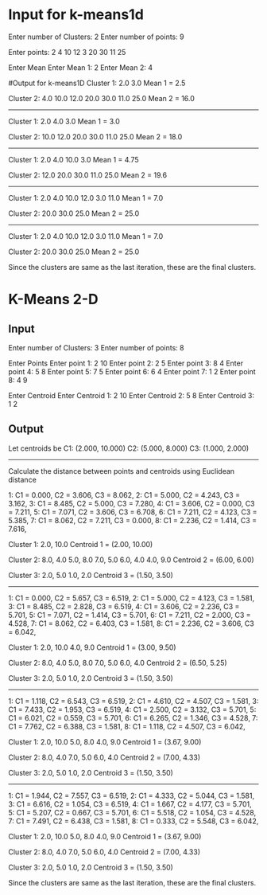 # Input for k-means1d
Enter number of Clusters: 2
Enter number of points: 9

Enter points: 2 4 10 12 3 20 30 11 25

Enter Mean
Enter Mean 1: 2
Enter Mean 2: 4

#Output for k-means1D
Cluster 1: 2.0 3.0
Mean 1 = 2.5

Cluster 2: 4.0 10.0 12.0 20.0 30.0 11.0 25.0
Mean 2 = 16.0

---

Cluster 1: 2.0 4.0 3.0
Mean 1 = 3.0


Cluster 2: 10.0 12.0 20.0 30.0 11.0 25.0
Mean 2 = 18.0

---

Cluster 1: 2.0 4.0 10.0 3.0
Mean 1 = 4.75

Cluster 2: 12.0 20.0 30.0 11.0 25.0
Mean 2 = 19.6

---

Cluster 1: 2.0 4.0 10.0 12.0 3.0 11.0
Mean 1 = 7.0

Cluster 2: 20.0 30.0 25.0
Mean 2 = 25.0

---

Cluster 1: 2.0 4.0 10.0 12.0 3.0 11.0
Mean 1 = 7.0

Cluster 2: 20.0 30.0 25.0
Mean 2 = 25.0

Since the clusters are same as the last iteration, these are the final clusters.








# K-Means 2-D

## Input

Enter number of Clusters: 3
Enter number of points: 8

Enter Points
Enter point 1: 2 10
Enter point 2: 2 5
Enter point 3: 8 4
Enter point 4: 5 8
Enter point 5: 7 5
Enter point 6: 6 4
Enter point 7: 1 2
Enter point 8: 4 9


Enter Centroid
Enter Centroid 1: 2 10
Enter Centroid 2: 5 8
Enter Centroid 3: 1 2

## Output

Let centroids be
C1: (2.000, 10.000)
C2: (5.000, 8.000)
C3: (1.000, 2.000)

---

Calculate the distance between points and centroids using Euclidean distance

1: C1 = 0.000, C2 = 3.606, C3 = 8.062,
2: C1 = 5.000, C2 = 4.243, C3 = 3.162,
3: C1 = 8.485, C2 = 5.000, C3 = 7.280,
4: C1 = 3.606, C2 = 0.000, C3 = 7.211,
5: C1 = 7.071, C2 = 3.606, C3 = 6.708,
6: C1 = 7.211, C2 = 4.123, C3 = 5.385,
7: C1 = 8.062, C2 = 7.211, C3 = 0.000,
8: C1 = 2.236, C2 = 1.414, C3 = 7.616,

Cluster 1:
2.0, 10.0
Centroid 1 = (2.00, 10.00)

Cluster 2:
8.0, 4.0
5.0, 8.0
7.0, 5.0
6.0, 4.0
4.0, 9.0
Centroid 2 = (6.00, 6.00)

Cluster 3:
2.0, 5.0
1.0, 2.0
Centroid 3 = (1.50, 3.50)

---

1: C1 = 0.000, C2 = 5.657, C3 = 6.519,
2: C1 = 5.000, C2 = 4.123, C3 = 1.581,
3: C1 = 8.485, C2 = 2.828, C3 = 6.519,
4: C1 = 3.606, C2 = 2.236, C3 = 5.701,
5: C1 = 7.071, C2 = 1.414, C3 = 5.701,
6: C1 = 7.211, C2 = 2.000, C3 = 4.528,
7: C1 = 8.062, C2 = 6.403, C3 = 1.581,
8: C1 = 2.236, C2 = 3.606, C3 = 6.042,

Cluster 1:
2.0, 10.0
4.0, 9.0
Centroid 1 = (3.00, 9.50)

Cluster 2:
8.0, 4.0
5.0, 8.0
7.0, 5.0
6.0, 4.0
Centroid 2 = (6.50, 5.25)

Cluster 3:
2.0, 5.0
1.0, 2.0
Centroid 3 = (1.50, 3.50)

---

1: C1 = 1.118, C2 = 6.543, C3 = 6.519,
2: C1 = 4.610, C2 = 4.507, C3 = 1.581,
3: C1 = 7.433, C2 = 1.953, C3 = 6.519,
4: C1 = 2.500, C2 = 3.132, C3 = 5.701,
5: C1 = 6.021, C2 = 0.559, C3 = 5.701,
6: C1 = 6.265, C2 = 1.346, C3 = 4.528,
7: C1 = 7.762, C2 = 6.388, C3 = 1.581,
8: C1 = 1.118, C2 = 4.507, C3 = 6.042,

Cluster 1:
2.0, 10.0
5.0, 8.0
4.0, 9.0
Centroid 1 = (3.67, 9.00)

Cluster 2:
8.0, 4.0
7.0, 5.0
6.0, 4.0
Centroid 2 = (7.00, 4.33)

Cluster 3:
2.0, 5.0
1.0, 2.0
Centroid 3 = (1.50, 3.50)

---

1: C1 = 1.944, C2 = 7.557, C3 = 6.519,
2: C1 = 4.333, C2 = 5.044, C3 = 1.581,
3: C1 = 6.616, C2 = 1.054, C3 = 6.519,
4: C1 = 1.667, C2 = 4.177, C3 = 5.701,
5: C1 = 5.207, C2 = 0.667, C3 = 5.701,
6: C1 = 5.518, C2 = 1.054, C3 = 4.528,
7: C1 = 7.491, C2 = 6.438, C3 = 1.581,
8: C1 = 0.333, C2 = 5.548, C3 = 6.042,

Cluster 1:
2.0, 10.0
5.0, 8.0
4.0, 9.0
Centroid 1 = (3.67, 9.00)

Cluster 2:
8.0, 4.0
7.0, 5.0
6.0, 4.0
Centroid 2 = (7.00, 4.33)

Cluster 3:
2.0, 5.0
1.0, 2.0
Centroid 3 = (1.50, 3.50)

Since the clusters are same as the last iteration, these are the final clusters.
